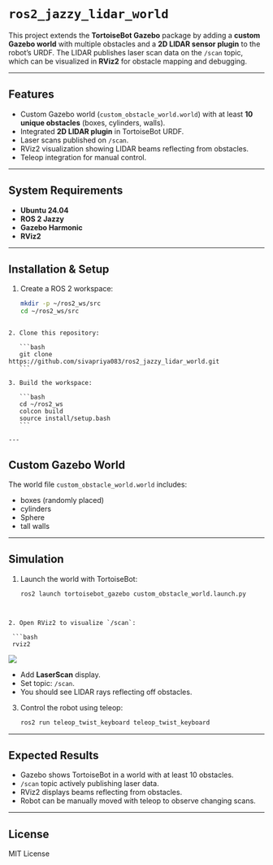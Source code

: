 # `ros2_jazzy_lidar_world`

This project extends the **TortoiseBot Gazebo** package by adding a **custom Gazebo world** with multiple obstacles and a **2D LIDAR sensor plugin** to the robot’s URDF. The LIDAR publishes laser scan data on the `/scan` topic, which can be visualized in **RViz2** for obstacle mapping and debugging.  

---

##  Features
- Custom Gazebo world (`custom_obstacle_world.world`) with at least **10 unique obstacles** (boxes, cylinders, walls).  
- Integrated **2D LIDAR plugin** in TortoiseBot URDF.  
- Laser scans published on `/scan`.  
- RViz2 visualization showing LIDAR beams reflecting from obstacles.  
- Teleop integration for manual control.  

---

##  System Requirements
- **Ubuntu 24.04**  
- **ROS 2 Jazzy**  
- **Gazebo Harmonic**  
- **RViz2**  

---

##  Installation & Setup

1. Create a ROS 2 workspace:
   ```bash
   mkdir -p ~/ros2_ws/src
   cd ~/ros2_ws/src
````

2. Clone this repository:

   ```bash
   git clone https://github.com/sivapriya083/ros2_jazzy_lidar_world.git
   ```

3. Build the workspace:

   ```bash
   cd ~/ros2_ws
   colcon build
   source install/setup.bash
   ```

---
````
## Custom Gazebo World

The world file `custom_obstacle_world.world` includes:

* boxes (randomly placed)
* cylinders
* Sphere
* tall walls


---

##  Simulation

1. Launch the world with TortoiseBot:

   ```bash
   ros2 launch tortoisebot_gazebo custom_obstacle_world.launch.py
  ```
 
 
2. Open RViz2 to visualize `/scan`:

   ```bash
   rviz2
   ```
 ![](https://github.com/Sivapriya083/ros2_jazzy_lidar_custom_world/blob/main/rviz2.png?raw=true)
 
   * Add **LaserScan** display.
   * Set topic: `/scan`.
   * You should see LIDAR rays reflecting off obstacles.

3. Control the robot using teleop:

   ```bash
   ros2 run teleop_twist_keyboard teleop_twist_keyboard
   ```


---

##  Expected Results

* Gazebo shows TortoiseBot in a world with at least 10 obstacles.
* `/scan` topic actively publishing laser data.
* RViz2 displays beams reflecting from obstacles.
* Robot can be manually moved with teleop to observe changing scans.

---

##  License

MIT License







